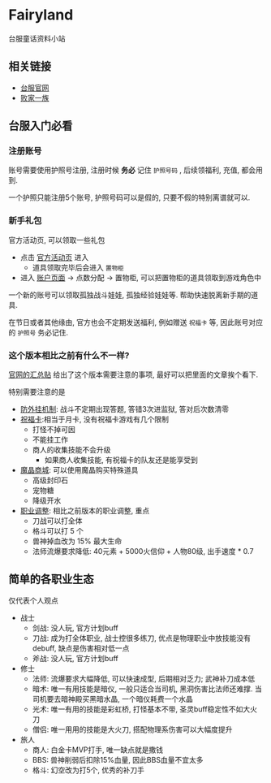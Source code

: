 # Fairyland

台服童话资料小站

## 相关链接

- [台服官网](https://nfl.lager.com.tw/event/nfl_ob/index.html)
- [败家一族](http://dsps.case.eorz.net/index8.htm)

## 台服入门必看

### 注册账号

账号需要使用护照号注册, 注册时候 **务必** 记住 `护照号码` , 后续领福利, 充值, 都会用到.

一个护照只能注册5个账号, 护照号码可以是假的, 只要不假的特别离谱就可以.

### 新手礼包

官方活动页, 可以领取一些礼包

- 点击 [官方活动页](https://member.lager.com.tw/event/nfl_fb_event_index) 进入
    - 道具领取完毕后会进入 `置物柜`
- 进入 [账户页面](https://member.lager.com.tw/) -> 点数分配  -> 置物柜, 可以把置物柜的道具领取到游戏角色中

一个新的账号可以领取孤独战斗娃娃, 孤独经验娃娃等. 帮助快速脱离新手期的道具.

在节日或者其他缘由, 官方也会不定期发送福利, 例如赠送 `祝福卡` 等, 因此账号对应的 `护照号` 务必记住.


### 这个版本相比之前有什么不一样?


[官网的汇总贴](https://nfl.lager.com.tw/index/index_news?id=1) 给出了这个版本需要注意的事项, 最好可以把里面的文章挨个看下.

特别需要注意的是

- [防外挂机制](https://nfl.lager.com.tw/index/index_news?id=87): 战斗不定期出现答题, 答错3次进监狱, 答对后次数清零
- [祝福卡](https://nfl.lager.com.tw/index/index_news?id=3):相当于月卡, 没有祝福卡游戏有几个限制
  - 打怪不掉可因
  - 不能挂工作
  - 商人的收集技能不会升级
    - 如果商人收集技能, 有祝福卡的队友还是能享受到 
- [魔晶商城](https://nfl.lager.com.tw/index/index_news?id=108): 可以使用魔晶购买特殊道具
  - 高级封印石
  - 宠物糖
  - 降级开水
- [职业调整](https://nfl.lager.com.tw/index/index_news?id=82): 相比之前版本的职业调整, 重点
  - 刀战可以打全体
  - 格斗可以打 5 个
  - 兽神掉血改为 15% 最大生命
  - 法师流爆要求降低: 40元素 + 5000火信仰 + 人物80级, 出手速度 * 0.7

## 简单的各职业生态

仅代表个人观点

- 战士
  - 剑战: 没人玩, 官方计划buff
  - 刀战: 成为打全体职业, 战士控很多练刀, 优点是物理职业中放技能没有debuff, 缺点是伤害相对低一点
  - 斧战: 没人玩, 官方计划buff
- 修士
  - 法师: 流爆要求大幅降低, 可以快速成型, 后期相对乏力;  武神补刀成本低
  - 暗术: 唯一有用技能是暗仪,  一般只适合当司机, 黑洞伤害比法师还难撑. 当司机要去暗神殿买黑暗水晶, 一个暗仪耗费一个水晶
  - 光术: 唯一有用的技能是彩虹桥, 打怪基本不带, 圣灵buff稳定性不如大火刀
  - 僧侣: 唯一用用的技能是大火刀, 搭配物理系伤害可以大幅度提升
- 旅人
  - 商人: 白金卡MVP打手, 唯一缺点就是撒钱
  - BBS: 兽神削弱后扣除15%血量, 因此BBS血量不宜太多
  - 格斗: 幻空改为打5个, 优秀的补刀手
  
